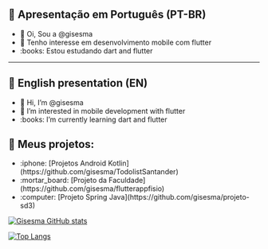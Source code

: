 ## :memo: Apresentação em Português (PT-BR)
<ul>
<li>👋 Oi, Sou a @gisesma</li>
<li>👀 Tenho interesse em desenvolvimento mobile com flutter</li>
<li>:books: Estou estudando dart and flutter</li>
</ul>

-----------------------------------------------------------------------
## :memo: English presentation (EN)
<ul>
<li>👋 Hi, I’m @gisesma</li>
<li>👀 I’m interested in mobile development with flutter</li>
<li>:books: I’m currently learning dart and flutter</li>
</ul>

<!---
gisesma/gisesma is a ✨ special ✨ repository because its `README.md` (this file) appears on your GitHub profile.
You can click the Preview link to take a look at your changes.
--->

## :pushpin: Meus projetos:
<ul>
<li>:iphone: [Projetos Android Kotlin](https://github.com/gisesma/TodolistSantander)</li>
<li>:mortar_board: [Projeto da Faculdade](https://github.com/gisesma/flutterappfisio)</li>
<li>:computer: [Projeto Spring Java](https://github.com/gisesma/projeto-sd3)</li>
</ul>

[![Gisesma GitHub stats](https://github-readme-stats.vercel.app/api?username=gisesma&theme=vue&show_icons=true)](https://github.com/gisesma/github-readme-stats)

[![Top Langs](https://github-readme-stats.vercel.app/api/top-langs/?username=gisesma)](https://github.com/gisesma/github-readme-stats)



